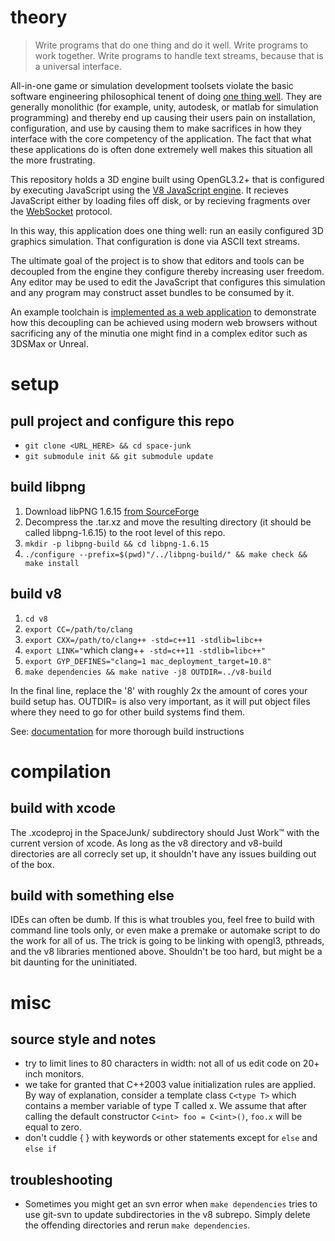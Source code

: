theory
===

> Write programs that do one thing and do it well. Write programs to work together. Write programs to handle text streams, because that is a universal interface.

All-in-one game or simulation development toolsets violate the basic software engineering philosophical tenent of doing [one thing well](http://www.faqs.org/docs/artu/ch01s06.html). They are generally monolithic (for example, unity, autodesk, or matlab for simulation programming) and thereby end up causing their users pain on installation, configuration, and use by causing them to make sacrifices in how they interface with the core competency of the application. The fact that what these applications do is often done extremely well makes this situation all the more frustrating.

This repository holds a 3D engine built using OpenGL3.2+ that is configured by executing JavaScript using the [V8 JavaScript engine](https://developers.google.com/v8/). It recieves JavaScript either by loading files off disk, or by recieving fragments over the [WebSocket](http://tools.ietf.org/html/rfc6455) protocol.

In this way, this application does one thing well: run an easily configured 3D graphics simulation. That configuration is done via ASCII text streams.

The ultimate goal of the project is to show that editors and tools can be decoupled from the engine they configure thereby increasing user freedom. Any editor may be used to edit the JavaScript that configures this simulation and  any program may construct asset bundles to be consumed by it.

An example toolchain is [implemented as a web application](https://github.com/ixtli/space-junk-tools) to demonstrate how this decoupling can be achieved using modern web browsers without sacrificing any of the minutia one might find in a complex editor such as 3DSMax or Unreal. 

setup
===

## pull project and configure this repo
+ `git clone <URL_HERE> && cd space-junk`
+ `git submodule init && git submodule update`


## build libpng
1. Download libPNG 1.6.15 [from SourceForge](http://sourceforge.net/projects/libpng/files/libpng16/1.6.15/libpng-1.6.15.tar.xz/download)
2. Decompress the .tar.xz and move the resulting directory (it should be called libpng-1.6.15) to the root level of this repo.
3. `mkdir -p libpng-build && cd libpng-1.6.15`
4. `./configure --prefix=$(pwd)"/../libpng-build/" && make check && make install`


## build v8
1. `cd v8`
2. `export CC=/path/to/clang`
3. `export CXX=/path/to/clang++ -std=c++11 -stdlib=libc++`
4. `export LINK="`which clang++` -std=c++11 -stdlib=libc++"`
4. `export GYP_DEFINES="clang=1 mac_deployment_target=10.8"`
5. `make dependencies && make native -j8 OUTDIR=../v8-build`

In the final line, replace the '8' with roughly 2x the amount of cores your build setup has. OUTDIR= is also very important, as it will put object files where they need to go for other build systems find them.

See: [documentation](https://code.google.com/p/v8/wiki/BuildingWithGYP) for more thorough build instructions

compilation
===
## build with xcode
The .xcodeproj in the SpaceJunk/ subdirectory should Just Work™ with the current version of xcode. As long as the v8 directory and v8-build directories are all correcly set up, it shouldn't have any issues building out of the box.

## build with something else
IDEs can often be dumb. If this is what troubles you, feel free to build with command line tools only, or even make a premake or automake script to do the work for all of us. The trick is going to be linking with opengl3, pthreads, and the v8 libraries mentioned above. Shouldn't be too hard, but might be a bit daunting for the uninitiated.

misc
===
## source style and notes
+ try to limit lines to 80 characters in width: not all of us edit code on 20+ inch monitors.
+ we take for granted that C++2003 value initialization rules are applied. By way of explanation, consider a template class `C<type T>` which contains a member variable of type T called x. We assume that after calling the default constructor `C<int> foo = C<int>()`, `foo.x` will be equal to zero.
+ don't cuddle { } with keywords or other statements except for `else` and `else if`

## troubleshooting
+ Sometimes you might get an svn error when `make dependencies` tries to use git-svn to update subdirectories in the v8 subrepo. Simply delete the offending directories and rerun `make dependencies`.
